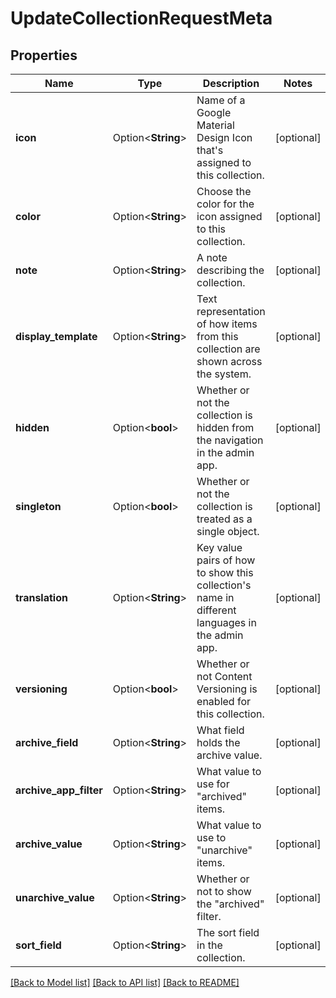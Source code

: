 # UpdateCollectionRequestMeta

## Properties

Name | Type | Description | Notes
------------ | ------------- | ------------- | -------------
**icon** | Option<**String**> | Name of a Google Material Design Icon that's assigned to this collection. | [optional]
**color** | Option<**String**> | Choose the color for the icon assigned to this collection. | [optional]
**note** | Option<**String**> | A note describing the collection. | [optional]
**display_template** | Option<**String**> | Text representation of how items from this collection are shown across the system. | [optional]
**hidden** | Option<**bool**> | Whether or not the collection is hidden from the navigation in the admin app. | [optional]
**singleton** | Option<**bool**> | Whether or not the collection is treated as a single object. | [optional]
**translation** | Option<**String**> | Key value pairs of how to show this collection's name in different languages in the admin app. | [optional]
**versioning** | Option<**bool**> | Whether or not Content Versioning is enabled for this collection. | [optional]
**archive_field** | Option<**String**> | What field holds the archive value. | [optional]
**archive_app_filter** | Option<**String**> | What value to use for \"archived\" items. | [optional]
**archive_value** | Option<**String**> | What value to use to \"unarchive\" items. | [optional]
**unarchive_value** | Option<**String**> | Whether or not to show the \"archived\" filter. | [optional]
**sort_field** | Option<**String**> | The sort field in the collection. | [optional]

[[Back to Model list]](../README.md#documentation-for-models) [[Back to API list]](../README.md#documentation-for-api-endpoints) [[Back to README]](../README.md)


